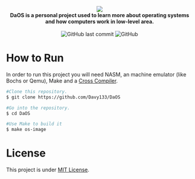 <div align="center">
<img src="https://user-images.githubusercontent.com/55928285/214344442-ce5754d7-b0a5-4f91-a04e-a29b771e6103.png" /></br>
</div>

<div align="center">
<b>DaOS is a personal project used to learn more about operating systems and how computers work in low-level area.</b>
</div>
&nbsp;

<div align="center">
<img alt="GitHub last commit" src="https://img.shields.io/github/last-commit/Davy133/DaOS">
<img alt="GitHub" src="https://img.shields.io/github/license/Davy133/DaOS">
</div>

<div>
<h1>How to Run</h1>
<p>In order to run this project you will need NASM, an machine emulator (like Bochs or Qemu), Make and a <a href="https://wiki.osdev.org/GCC_Cross-Compiler">Cross Compiler</a>.</p>
</div>

```bash
#Clone this repository.
$ git clone https://github.com/Davy133/DaOS

#Go into the repository.
$ cd DaOS

#Use Make to build it
$ make os-image
```
<div>
<h1>License</h1>
<p>This project is under <a href="https://github.com/Davy133/DaOS/blob/main/LICENSE">MIT License</a>.</p>
</div>
